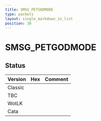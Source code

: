 ```yaml
---
title: SMSG_PETGODMODE
type: packets
layout: single_markdown_in_list
position: 30
---
```


# SMSG_PETGODMODE

## Status

Version | Hex | Comment
---------- | ---------- | ---------- 
Classic |  |  
TBC |  |  
WotLK |  |  
Cata |  |  
